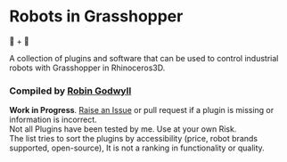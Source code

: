 # Robots in Grasshopper
🤖 + 🦗

A collection of plugins and software that can be used to control industrial robots with Grasshopper in Rhinoceros3D.
### Compiled by [Robin Godwyll](github.com/robin-gdwl)  
**Work in Progress**. [Raise an Issue](https://github.com/boundlessmaking/Robots-in-Grasshopper/issues) or pull request if a plugin is missing or information is incorrect.   
Not all Plugins have been tested by me. Use at your own Risk.   
The list tries to sort the plugins by accessibility (price, robot brands supported, open-source), It is not a ranking in functionality or quality. 


